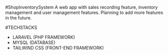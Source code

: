 #ShopInventorySystem
A web app with sales recording feature, inventory management and user management features. Planning to add more features in the future.

#TECHSTACKS
* LARAVEL (PHP FRAMEWORK)
* MYSQL (DATABASE)
* TAILWIND CSS (FRONT-END FRAMEWORK)
